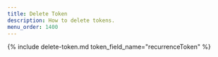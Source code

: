 ```yaml
---
title: Delete Token
description: How to delete tokens.
menu_order: 1400
---
```


{% include delete-token.md token_field_name="recurrenceToken" %}

